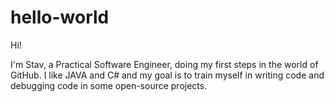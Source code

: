 # hello-world
Hi!

I'm Stav, a Practical Software Engineer, doing my first steps in the world of GitHub.
I like JAVA and C# and my goal is to train myself in writing code and debugging code in some open-source projects.
